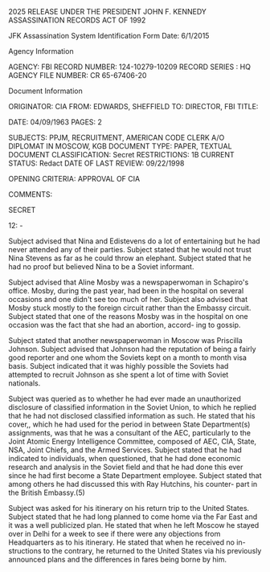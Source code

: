 2025 RELEASE UNDER THE PRESIDENT JOHN F. KENNEDY ASSASSINATION RECORDS ACT OF 1992

JFK Assassination System
Identification Form
Date: 6/1/2015

Agency Information

AGENCY: FBI
RECORD NUMBER: 124-10279-10209
RECORD SERIES : HQ
AGENCY FILE NUMBER: CR 65-67406-20

Document Information

ORIGINATOR: CIA
FROM: EDWARDS, SHEFFIELD
TO: DIRECTOR, FBI
TITLE:

DATE: 04/09/1963
PAGES: 2

SUBJECTS: PPJM, RECRUITMENT, AMERICAN CODE CLERK A/O
DIPLOMAT IN MOSCOW, KGB
DOCUMENT TYPE: PAPER, TEXTUAL DOCUMENT
CLASSIFICATION: Secret
RESTRICTIONS: 1B
CURRENT STATUS: Redact
DATE OF LAST REVIEW: 09/22/1998

OPENING CRITERIA: APPROVAL OF CIA

COMMENTS:

SECRET

12: -

Subject advised that Nina and Edistevens do a lot of entertaining
but he had never attended any of their parties. Subject stated that he
would not trust Nina Stevens as far as he could throw an elephant. Subject
stated that he had no proof but believed Nina to be a Soviet informant.

Subject advised that Aline Mosby was a newspaperwoman in
Schapiro's office. Mosby, during the past year, had been in the hospital
on several occasions and one didn't see too much of her. Subject also
advised that Mosby stuck mostly to the foreign circuit rather than the
Embassy circuit. Subject stated that one of the reasons Mosby was in
the hospital on one occasion was the fact that she had an abortion, accord-
ing to gossip.

Subject stated that another newspaperwoman in Moscow was
Priscilla Johnson. Subject advised that Johnson had the reputation of
being a fairly good reporter and one whom the Soviets kept on a month
to month visa basis. Subject indicated that it was highly possible the
Soviets had attempted to recruit Johnson as she spent a lot of time with
Soviet nationals.

Subject was queried as to whether he had ever made an unauthorized
disclosure of classified information in the Soviet Union, to which he replied
that he had not disclosed classified information as such. He stated that his
cover,, which he had used for the period in between State Department(s)
assignments, was that he was a consultant of the AEC, particularly to
the Joint Atomic Energy Intelligence Committee, composed of AEC, CIA,
State, NSA, Joint Chiefs, and the Armed Services. Subject stated that
he had indicated to individuals, when questioned, that he had done economic
research and analysis in the Soviet field and that he had done this ever
since he had first become a State Department employee. Subject stated
that among others he had discussed this with Ray Hutchins, his counter-
part in the British Embassy.(5)

Subject was asked for his itinerary on his return trip to the United
States. Subject stated that he had long planned to come home via the Far
East and it was a well publicized plan. He stated that when he left Moscow
he stayed over in Delhi for a week to see if there were any objections from
Headquarters as to his itinerary. He stated that when he received no in-
structions to the contrary, he returned to the United States via his previously
announced plans and the differences in fares being borne by him.
